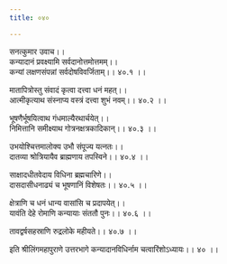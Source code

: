```yaml
---
title: ०४०

---
```

सनत्कुमार उवाच।।  
कन्यादानं प्रवक्ष्यामि सर्वदानोत्तमोत्तमम्।।  
कन्यां लक्षणसंपन्नां सर्वदोषविवर्जिताम्।। ४०.१ ।।  
  
मातापित्रोस्तु संवादं कृत्वा दत्त्वा धनं महत्।।  
आत्मीकृत्याथ संस्नाप्य वस्त्रं दत्त्वा शुभं नवम्।। ४०.२ ।।  
  
भूषणैर्भूषयित्वाथ गंधमाल्यैरथार्चयेत्।।  
निमित्तानि समीक्ष्याथ गोत्रनक्षत्रकादिकान्।। ४०.३ ।।  
  
उभयोश्चित्तमालोक्य उभौ संपूज्य यत्नतः।।  
दातव्या श्रोत्रियायैव ब्राह्मणाय तपस्विने।। ४०.४ ।।  
  
साक्षादधीतवेदाय विधिना ब्रह्मचारिणे।।  
दासदासीधनाढ्यं च भूषणानिं विशेषतः।। ४०.५ ।।  
  
क्षेत्राणि च धनं धान्य वासांसि च प्रदापयेत्।।  
यावंति देहे रोमाणि कन्यायाः संततौ पुनः।। ४०.६ ।।  
  
तावद्वर्षसहस्राणि रुद्रलोके महीयते।। ४०.७ ।।  
  
इति श्रीलिंगमहापुराणे उत्तरभागे कन्यादानविधिर्नाम चत्वारिंशोऽध्यायः।। ४० ।।